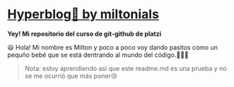 # <a href="https://miltonials.github.io/blogpost.html"> Hyperblog💚 by miltonials</a>
**Yey! Mi repositorio del curso de git-github de platzi**

:smiley:
Hola! Mi nombre es Milton y poco a poco voy dando pasitos como un pequño bebé que se está dentrando al mundo del código.👨🏻‍💻

> Nota: estoy aprendiendo así que este readme.md es una prueba y no se me ocurrió que más poner😢